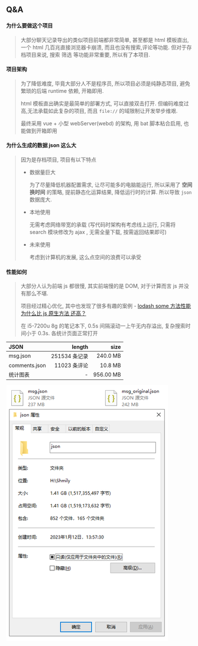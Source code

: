 ## Q&A

#### 为什么要做这个项目

> 大部分聊天记录导出的类似项目前端都非常简单, 甚至都是 html 模板直出, 一个 html 几百兆直接浏览器卡崩溃, 而且也没有搜索,评论等功能. 但对于存档项目来说, 搜索 筛选 等功能非常重要, 所以有了本项目.

#### 项目架构

> 为了降低难度, 毕竟大部分人不是程序员, 所以项目必须是纯静态项目, 避免繁琐的后端 runtime 依赖, 开箱即用.
>
> html 模板直出确实是最简单的部署方式, 可以直接双击打开. 但编码难度过高,无法承载如此复杂的项目, 而且 `file://` 的域限制让开发举步维艰.
>
> 最终采用 vue + 小型 webServer(webd) 的架构, 用 bat 脚本粘合启用, 也能做到开箱即用


#### 为什么生成的数据 json 这么大

> 因为是存档项目, 项目有以下特点
>
> -   数据量巨大
>
>     为了尽量降低机器配置需求, 让尽可能多的电脑能运行, 所以采用了 **空间换时间** 的策略, 提前静态化运算结果, 降低运行时的计算. 所以导致 `json` 数据庞大.
>
> -   本地使用
>
>     无需考虑网络带宽的承载
>     (写代码时架构有考虑线上运行, 只需将 search 模块修改为 ajax , 无需全量下载, 按需返回结果即可)
>
> -   未来使用
>
>     考虑到计算机的发展, 这么点空间的浪费可以承受


#### 性能如何

> 大部分人认为前端 js 都很慢, 其实前端慢的是 DOM, 对于计算而言 js 并没有那么不堪.
>
> 项目经过精心优化, 其中也发现了很多有趣的案例 - [lodash some 方法性能为什么比 js 原生方法 还高？](https://v2ex.com/t/870035)
>
> 在 i5-7200u 8g 的笔记本下, 0.5s 间隔滚动一上午无内存溢出, 复杂搜索时间小于 0.3s. 各统计页面正常打开
 
| JSON | length |size|
| :-------------  | ------------:  | -------:  |
| msg.json       |  251534 条记录 |  240.0 MB   |
| comments.json  |   11023 条评论 |  10.8 MB  |
| 统计图表     |       -       |   956.00 MB  |
 

![dev](./assets/dev-1.png)
